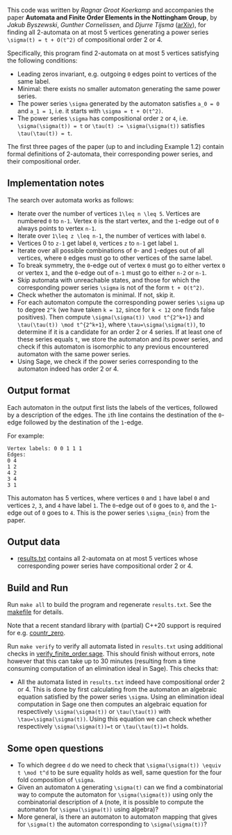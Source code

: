 This code was written by *Ragnar Groot Koerkamp* and accompanies the paper **Automata and Finite Order Elements in the Nottingham Group**, by *Jakub Byszewski*, *Gunther Cornelissen*, and *Djurre Tijsma* ([arXiv](https://arxiv.org/abs/2008.04971)), for finding all 2-automata on at most 5 vertices generating a power series `\sigma(t) = t + O(t^2)` of compositional order 2 or 4.

Specifically, this program find 2-automata on at most 5 vertices satisfying the following conditions:

- Leading zeros invariant, e.g. outgoing `0` edges point to vertices of the same label.
- Minimal: there exists no smaller automaton generating the same power series.
- The power series `\sigma` generated by the automaton satisfies `a_0 = 0` and `a_1 = 1`, i.e. it starts with `\sigma = t + O(t^2)`.
- The power series `\sigma` has compositional order `2` or `4`, i.e. `\sigma(\sigma(t)) = t` or `\tau(t) := \sigma(\sigma(t))` satisfies `\tau(\tau(t)) = t`.

The first three pages of the paper (up to and including Example 1.2) contain formal definitions of 2-automata, their corresponding power series, and their compositional order.

## Implementation notes

The search over automata works as follows:

- Iterate over the number of vertices `1\leq n \leq 5`. Vertices are numbered `0` to `n-1`. Vertex `0` is the start vertex, and the `1`-edge out of `0` always points to vertex `n-1`.
- Iterate over `1\leq z \leq n-1`, the number of vertices with label `0`.
- Vertices 0 to `z-1` get label `0`, vertices `z` to `n-1` get label `1`.
- Iterate over all possible combinations of `0`- and `1`-edges out of all vertices, where `0` edges must go to other vertices of the same label.
- To break symmetry, the `0`-edge out of vertex `0` must go to either vertex `0` or vertex `1`, and the `0`-edge out of `n-1` must go to either `n-2` or `n-1`.
- Skip automata with unreachable states, and those for which the corresponding power series `\sigma` is not of the form `t + O(t^2)`.
- Check whether the automaton is minimal. If not, skip it.
- For each automaton compute the corresponding power series `\sigma` up to degree `2^k` (we have taken `k = 12`, since for `k < 12` one finds false positives). Then compute `\sigma(\sigma(t)) \mod t^{2^k+1}` and `\tau(\tau(t)) \mod t^{2^k+1}`, where `\tau=\sigma(\sigma(t))`, to determine if it is a candidate for an order 2 or 4 series. If at least one of these series equals `t`, we store the automaton and its power series, and check if this automaton is isomorphic to any previous encountered automaton with the same power series.
- Using Sage, we check if the power series corresponding to the automaton indeed has order 2 or 4.


## Output format

Each automaton in the output first lists the labels of the vertices, followed by a description of the edges. The `i`th line contains the destination of the `0`-edge followed by the destination of the `1`-edge.

For example:
```
Vertex labels: 0 0 1 1 1
Edges:
0 4
1 2
4 2
3 4
3 1
```
This automaton has 5 vertices, where vertices `0` and `1` have label `0` and vertices `2`, `3`, and `4` have label `1`.
The `0`-edge out of `0` goes to `0`, and the `1`-edge out of `0` goes to `4`. This is the power series `\sigma_{min}` from the paper.


## Output data

* [results.txt](results.txt) contains all 2-automata on at most 5 vertices whose corresponding power series have compositional order 2 or 4.

## Build and Run

Run `make all` to build the program and regenerate `results.txt`. See the [makefile](makefile) for details.

Note that a recent standard library with (partial) C++20 support is required for e.g. [countr_zero](https://en.cppreference.com/w/cpp/numeric/countr_zero).

Run `make verify` to verify all automata listed in `results.txt` using additional checks in [verify_finite_order.sage](verify_finite_order.sage). This should finish without errors, note however that this can take up to 30 minutes (resulting from a time consuming computation of an elimination ideal in Sage). This checks that:

- All the automata listed in `results.txt` indeed have compositional order 2 or 4. This is done by first calculating from the automaton an algebraic equation satisfied by the power series `\sigma`. Using an elimination ideal computation in Sage one then computes an algebraic equation for respectively `\sigma(\sigma(t))` or `\tau(\tau(t))` with `\tau=\sigma(\sigma(t))`. Using this equation we can check whether respectively `\sigma(\sigma(t))=t` or `\tau(\tau(t))=t` holds.

## Some open questions

* To which degree `d` do we need to check that `\sigma(\sigma(t)) \equiv t \mod t^d` to be sure equality holds as well, same question for the four fold composition of `\sigma`.
* Given an automaton `A` generating `\sigma(t)` can we find a combinatorial way to compute the automaton for `\sigma(\sigma(t))` using only the combinatorial description of `A` (note, it is possible to compute the automaton for `\sigma(\sigma(t))` using algebra)?
* More general, is there an automaton to automaton mapping that gives for `\sigma(t)` the automaton corresponding to `\sigma(\sigma(t))`?

